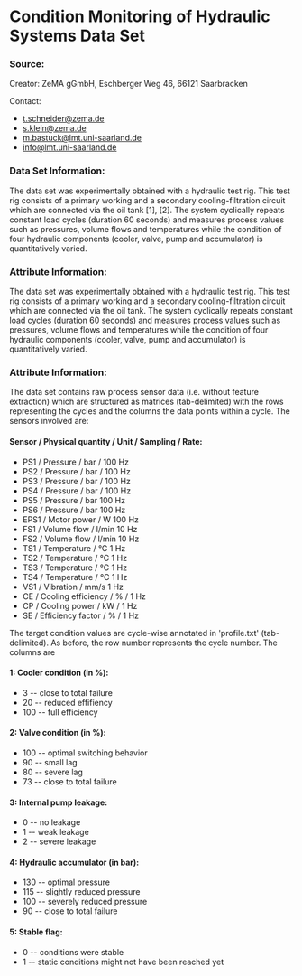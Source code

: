 # Condition Monitoring of Hydraulic Systems Data Set

### Source:

Creator: ZeMA gGmbH, Eschberger Weg 46, 66121 Saarbracken

Contact:
  - t.schneider@zema.de
  - s.klein@zema.de
  - m.bastuck@lmt.uni-saarland.de
  - info@lmt.uni-saarland.de

### Data Set Information:

The data set was experimentally obtained with a hydraulic test rig. This test rig consists of a primary working and a secondary cooling-filtration circuit which are connected via the oil tank [1], [2]. The system cyclically repeats constant load cycles (duration 60 seconds) and measures process values such as pressures, volume flows and temperatures while the condition of four hydraulic components (cooler, valve, pump and accumulator) is quantitatively varied.


### Attribute Information:

The data set was experimentally obtained with a hydraulic test rig. This test rig consists of a primary working and a secondary cooling-filtration circuit which are connected via the oil tank. The system cyclically repeats constant load cycles (duration 60 seconds) and measures process values such as pressures, volume flows and temperatures while the condition of four hydraulic components (cooler, valve, pump and accumulator) is quantitatively varied.

### Attribute Information:

The data set contains raw process sensor data (i.e. without feature extraction) which are structured as matrices (tab-delimited) with the rows representing the cycles and the columns the data points within a cycle. The sensors involved are:

#### Sensor / Physical quantity / Unit / Sampling / Rate:

- PS1 / Pressure / bar / 100 Hz
- PS2 / Pressure / bar / 100 Hz
- PS3 / Pressure / bar / 100 Hz
- PS4 / Pressure / bar / 100 Hz
- PS5 / Pressure / bar 100 Hz
- PS6 / Pressure / bar 100 Hz
- EPS1 / Motor power / W 100 Hz
- FS1 / Volume flow / l/min 10 Hz
- FS2 / Volume flow / l/min 10 Hz
- TS1 / Temperature / °C 1 Hz
- TS2 / Temperature / °C 1 Hz
- TS3 / Temperature / °C 1 Hz
- TS4 / Temperature / °C 1 Hz
- VS1 / Vibration / mm/s 1 Hz
- CE / Cooling efficiency / % / 1 Hz
- CP / Cooling power / kW / 1 Hz
- SE / Efficiency factor / % / 1 Hz

The target condition values are cycle-wise annotated in 'profile.txt' (tab-delimited). As before, the row number represents the cycle number. The columns are

#### 1: Cooler condition (in %):
- 3 -- close to total failure
- 20 -- reduced effifiency
- 100 -- full efficiency

#### 2: Valve condition (in %):
- 100 -- optimal switching behavior
- 90 -- small lag
- 80 -- severe lag
- 73 -- close to total failure

#### 3: Internal pump leakage:
- 0 -- no leakage
- 1 -- weak leakage
- 2 -- severe leakage

#### 4: Hydraulic accumulator (in bar):
- 130 -- optimal pressure
- 115 -- slightly reduced pressure
- 100 -- severely reduced pressure
- 90 -- close to total failure

#### 5: Stable flag:
- 0 -- conditions were stable
- 1 -- static conditions might not have been reached yet
